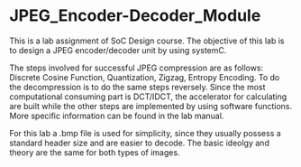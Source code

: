 # JPEG_Encoder-Decoder_Module

This is a lab assignment of SoC Design course. The objective of this lab is to design a JPEG encoder/decoder unit by using systemC. 

The steps involved for successful JPEG compression are as follows: Discrete Cosine Function, Quantization, Zigzag, Entropy Encoding. To do the decompression is to do the same steps reversely. Since the most computational consuming part is DCT/IDCT, the accelerator for calculating are built while the other steps are implemented by using software functions. More specific information can be found in the lab manual.

For this lab a .bmp file is used for simplicity, since they usually possess a standard header size and are easier to decode. The basic ideolgy and theory are the same for both types of images.
